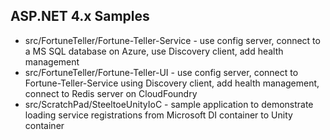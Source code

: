 ## ASP.NET 4.x Samples

* src/FortuneTeller/Fortune-Teller-Service - use config server, connect to a MS SQL database on Azure, use Discovery client, add health management
* src/FortuneTeller/Fortune-Teller-UI - use config server, connect to Fortune-Teller-Service using Discovery client, add health management, connect to Redis server on CloudFoundry
* src/ScratchPad/SteeltoeUnityIoC - sample application to demonstrate loading service registrations from Microsoft DI container to Unity container
